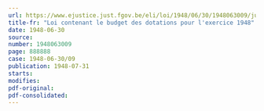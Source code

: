 ```yaml
---
url: https://www.ejustice.just.fgov.be/eli/loi/1948/06/30/1948063009/justel
title-fr: "Loi contenant le budget des dotations pour l'exercice 1948"
date: 1948-06-30
source:
number: 1948063009
page: 888888
case: 1948-06-30/09
publication: 1948-07-31
starts:
modifies:
pdf-original:
pdf-consolidated:
---
```


